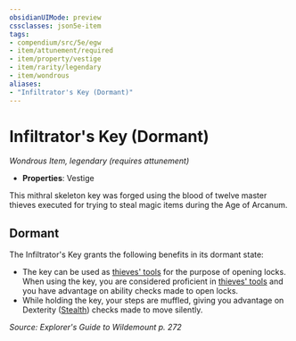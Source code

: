 ```yaml
---
obsidianUIMode: preview
cssclasses: json5e-item
tags:
- compendium/src/5e/egw
- item/attunement/required
- item/property/vestige
- item/rarity/legendary
- item/wondrous
aliases: 
- "Infiltrator's Key (Dormant)"
---
```

# Infiltrator's Key (Dormant)
*Wondrous Item, legendary (requires attunement)*  

- **Properties**: Vestige

This mithral skeleton key was forged using the blood of twelve master thieves executed for trying to steal magic items during the Age of Arcanum.

## Dormant

The Infiltrator's Key grants the following benefits in its dormant state:

- The key can be used as [thieves' tools](/compendium/items/thieves-tools.md) for the purpose of opening locks. When using the key, you are considered proficient in [thieves' tools](/compendium/items/thieves-tools.md) and you have advantage on ability checks made to open locks.  
- While holding the key, your steps are muffled, giving you advantage on Dexterity ([Stealth](/compendium/rules/skills.md#Stealth)) checks made to move silently.  

*Source: Explorer's Guide to Wildemount p. 272*